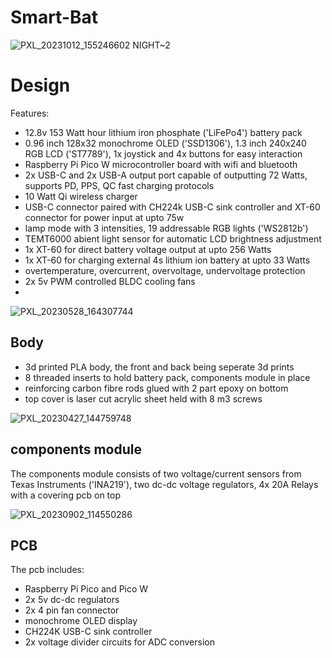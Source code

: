 # Smart-Bat

![PXL_20231012_155246602 NIGHT~2](https://github.com/supreeet/Smart-Bat/assets/117578605/c3b0216e-6c81-44da-8e9c-a7f24dcf5ddc)

# Design
Features:
- 12.8v 153 Watt hour lithium iron phosphate ('LiFePo4') battery pack
- 0.96 inch 128x32 monochrome OLED ('SSD1306'), 1.3 inch 240x240 RGB LCD ('ST7789'), 1x joystick and 4x buttons for easy interaction
- Raspberry Pi Pico W microcontroller board with wifi and bluetooth
- 2x USB-C and 2x USB-A output port capable of outputting 72 Watts, supports PD, PPS, QC fast charging protocols
- 10 Watt Qi wireless charger
- USB-C connector paired with CH224k USB-C sink controller and XT-60 connector for power input at upto 75w
- lamp mode with 3 intensities, 19 addressable RGB lights ('WS2812b')
- TEMT6000 abient light sensor for automatic LCD brightness adjustment
- 1x XT-60 for direct battery voltage output at upto 256 Watts
- 1x XT-60 for charging external 4s lithium ion battery at upto 33 Watts
- overtemperature, overcurrent, overvoltage, undervoltage protection
- 2x 5v PWM controlled BLDC cooling fans
- 
![PXL_20230528_164307744](https://github.com/supreeet/Smart-Bat/assets/117578605/83f174b7-149f-46f5-9416-b6dc13038b5f)


## Body
- 3d printed PLA body, the front and back being seperate 3d prints
- 8 threaded inserts to hold battery pack, components module in place
- reinforcing carbon fibre rods glued with 2 part epoxy on bottom 
- top cover is laser cut acrylic sheet held with 8 m3 screws
  
![PXL_20230427_144759748](https://github.com/supreeet/Smart-Bat/assets/117578605/0d0594ba-5732-4e7c-8b5e-9874ee02e547)


## components module
The components module consists of two voltage/current sensors from Texas Instruments ('INA219'), two dc-dc voltage regulators, 4x 20A Relays with a covering pcb on top 

![PXL_20230902_114550286](https://github.com/supreeet/Smart-Bat/assets/117578605/beb3b379-55a5-48b5-94d1-038cded38f5b)


## PCB
The pcb includes:
- Raspberry Pi Pico and Pico W
- 2x 5v dc-dc regulators
- 2x 4 pin fan connector
- monochrome OLED display
- CH224K USB-C sink controller
- 2x voltage divider circuits for ADC conversion
